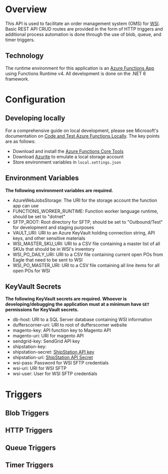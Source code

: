 # Overview
This API is used to facilitate an order management system (OMS) for [WSI](https://www.wsinc.com/).
Basic REST API CRUD routes are provided in the form of HTTP triggers and additional process
automation is done through the use of blob, queue, and timer triggers.

## Technology
The runtime environment for this application is an
[Azure Functions App](https://learn.microsoft.com/en-us/azure/azure-functions/) using Functions
Runtime v4. All development is done on the .NET 6 framework.

# Configuration

## Developing locally
For a comprehensive guide on local development, please see Microsoft's documentation on
[Code and Test Azure Functions Locally](https://learn.microsoft.com/en-us/azure/azure-functions/functions-develop-local).
The key points are as follows:
- Download and install the [Azure Functions Core Tools](https://learn.microsoft.com/en-us/azure/azure-functions/functions-run-local#install-the-azure-functions-core-tools)
- Download [Azurite](https://learn.microsoft.com/en-us/azure/storage/common/storage-use-azurite#install-azurite) to emulate a local storage account
- Store environment variables in `local.settings.json`

## Environment Variables
**The following environment variables are required.**

- AzureWebJobsStorage: The URI for the storage account the function app can use
- FUNCTIONS_WORKER_RUNTIME: Function worker language runtime, should be set to "dotnet"
- SFTP_ROOT: Root directory for SFTP, should be set to "Outbound/Test" for development and staging purposes
- VAULT_URI: URI to an Azure KeyVault holding connection string, API keys, and other sensitive materials
- WSI_MASTER_SKU_URI: URI to a CSV file containing a master list of all SKUs that should be in WSI's inventory
- WSI_PO_DAILY_URI: URI to a CSV file containing current open POs from Eagle that need to be sent to WSI
- WSI_PO_MASTER_URI: URI to a CSV file containing all line items for all open POs for WSI


## KeyVault Secrets
**The following KeyVault secrets are required. Whoever is developing/debugging the application
must at a minimum have `GET` permissions for KeyVault secrets.**

- db-host: URI to a SQL Server database containing WSI information
- dufferscorner-uri: URI to root of dufferscorner website
- magento-key: API function key to Magento API
- magento-uri: URI for magento API
- sendgrid-key: SendGrid API key
- shipstation-key:
- shipstation-secret: [ShipStation API key](https://www.shipstation.com/docs/api/requirements/#authentication)
- shipstation-uri: [ShipStation API Secret](https://www.shipstation.com/docs/api/requirements/#authentication)
- wsi-pass: Password for WSI SFTP credentials
- wsi-uri: URI for WSI SFTP
- wsi-user: User for WSI SFTP credentials

# Triggers

## Blob Triggers

## HTTP Triggers

## Queue Triggers

## Timer Triggers